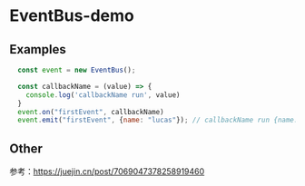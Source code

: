 # EventBus-demo

## Examples
```javascript
  const event = new EventBus();

  const callbackName = (value) => {
    console.log('callbackName run', value)
  }
  event.on("firstEvent", callbackName)
  event.emit("firstEvent", {name: "lucas"}); // callbackName run {name: 'lucas'}
```
## Other
参考：https://juejin.cn/post/7069047378258919460
